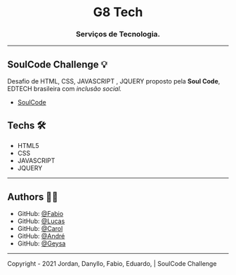 <h1 align="center">G8 Tech </h1>
<h3 align="center">Serviços de Tecnologia.</h3>

---

## SoulCode Challenge 💡

Desafio de HTML, CSS, JAVASCRIPT , JQUERY proposto pela <strong>Soul Code</strong>, EDTECH brasileira com <i>inclusão social.</i>

- <a href="https://soulcodeacademy.org/">SoulCode</a>

## Techs 🛠

- HTML5
- CSS
- JAVASCRIPT
- JQUERY

---

## Authors 👨‍💻

- GitHub: [@Fabio](https://github.com/fabiomdg1)
- GitHub: [@Lucas](https://github.com/lcspaiva)
- GitHub: [@Carol](https://github.com/Carol-Rodrigues)
- GitHub: [@André](https://github.com/andremorelli)
- GitHub: [@Geysa](https://github.com/altgsp)


---

Copyright - 2021 Jordan, Danyllo, Fabio, Eduardo, | SoulCode Challenge
